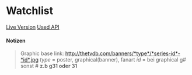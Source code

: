 # Watchlist

[Live Version](http://benni.dyndns.info/Watchlist/index.html)
[Used API](https://api.thetvdb.com/swagger)

#### Notizen
> Graphic base link: http://thetvdb.com/banners/*type*/*series-id*-*id*.jpg
> *type* = poster, graphical(banner), fanart
> *id* = bei graphical g# sonst # **z.b g31 oder 31**
